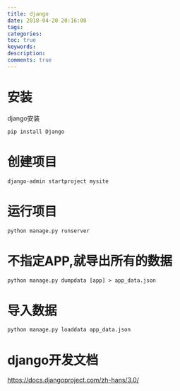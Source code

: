 ```yaml
---
title: django
date: 2018-04-20 20:16:00
tags:
categories:
toc: true
keywords:
description:
comments: true
---
```


# 安装

django安装

```
pip install Django
```



# 创建项目

```
django-admin startproject mysite
```



# 运行项目

```
python manage.py runserver
```

# 不指定APP,就导出所有的数据
```
python manage.py dumpdata [app] > app_data.json
```

# 导入数据
```
python manage.py loaddata app_data.json
```

# django开发文档



https://docs.djangoproject.com/zh-hans/3.0/ 